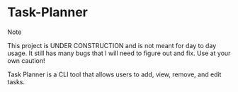 # Task-Planner
> [!NOTE]  
> This project is UNDER CONSTRUCTION and is not meant for day to day usage. It still has many bugs that I will need to figure out and fix. Use at your own caution!

Task Planner is a CLI tool that allows users to add, view, remove, and edit tasks.
